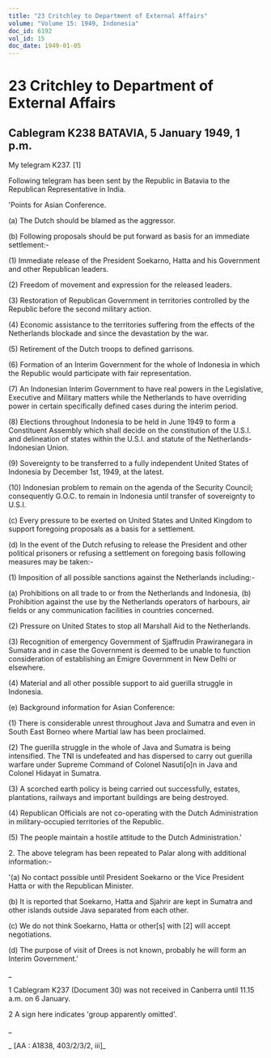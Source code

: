 ```yaml
---
title: "23 Critchley to Department of External Affairs"
volume: "Volume 15: 1949, Indonesia"
doc_id: 6192
vol_id: 15
doc_date: 1949-01-05
---
```


# 23 Critchley to Department of External Affairs

## Cablegram K238 BATAVIA, 5 January 1949, 1 p.m.

My telegram K237. [1]

Following telegram has been sent by the Republic in Batavia to the Republican Representative in India.

'Points for Asian Conference.

(a) The Dutch should be blamed as the aggressor.

(b) Following proposals should be put forward as basis for an immediate settlement:-

(1) Immediate release of the President Soekarno, Hatta and his Government and other Republican leaders.

(2) Freedom of movement and expression for the released leaders.

(3) Restoration of Republican Government in territories controlled by the Republic before the second military action.

(4) Economic assistance to the territories suffering from the effects of the Netherlands blockade and since the devastation by the war.

(5) Retirement of the Dutch troops to defined garrisons.

(6) Formation of an Interim Government for the whole of Indonesia in which the Republic would participate with fair representation.

(7) An Indonesian Interim Government to have real powers in the Legislative, Executive and Military matters while the Netherlands to have overriding power in certain specifically defined cases during the interim period.

(8) Elections throughout Indonesia to be held in June 1949 to form a Constituent Assembly which shall decide on the constitution of the U.S.I. and delineation of states within the U.S.I. and statute of the Netherlands-Indonesian Union.

(9) Sovereignty to be transferred to a fully independent United States of Indonesia by December 1st, 1949, at the latest.

(10) Indonesian problem to remain on the agenda of the Security Council; consequently G.O.C. to remain in Indonesia until transfer of sovereignty to U.S.I.

(c) Every pressure to be exerted on United States and United Kingdom to support foregoing proposals as a basis for a settlement.

(d) In the event of the Dutch refusing to release the President and other political prisoners or refusing a settlement on foregoing basis following measures may be taken:-

(1) Imposition of all possible sanctions against the Netherlands including:-

(a) Prohibitions on all trade to or from the Netherlands and Indonesia, (b) Prohibition against the use by the Netherlands operators of harbours, air fields or any communication facilities in countries concerned.

(2) Pressure on United States to stop all Marshall Aid to the Netherlands.

(3) Recognition of emergency Government of Sjaffrudin Prawiranegara in Sumatra and in case the Government is deemed to be unable to function consideration of establishing an Emigre Government in New Delhi or elsewhere.

(4) Material and all other possible support to aid guerilla struggle in Indonesia.

(e) Background information for Asian Conference:

(1) There is considerable unrest throughout Java and Sumatra and even in South East Borneo where Martial law has been proclaimed.

(2) The guerilla struggle in the whole of Java and Sumatra is being intensified. The TNI is undefeated and has dispersed to carry out guerilla warfare under Supreme Command of Colonel Nasuti[o]n in Java and Colonel Hidayat in Sumatra.

(3) A scorched earth policy is being carried out successfully, estates, plantations, railways and important buildings are being destroyed.

(4) Republican Officials are not co-operating with the Dutch Administration in military-occupied territories of the Republic.

(5) The people maintain a hostile attitude to the Dutch Administration.'

2\. The above telegram has been repeated to Palar along with additional information:-

'(a) No contact possible until President Soekarno or the Vice President Hatta or with the Republican Minister.

(b) It is reported that Soekarno, Hatta and Sjahrir are kept in Sumatra and other islands outside Java separated from each other.

(c) We do not think Soekarno, Hatta or other[s] with [2] will accept negotiations.

(d) The purpose of visit of Drees is not known, probably he will form an Interim Government.'

_

1 Cablegram K237 (Document 30) was not received in Canberra until 11.15 a.m. on 6 January.

2 A sign here indicates 'group apparently omitted'.

_

_ [AA : A1838, 403/2/3/2, iii]_

